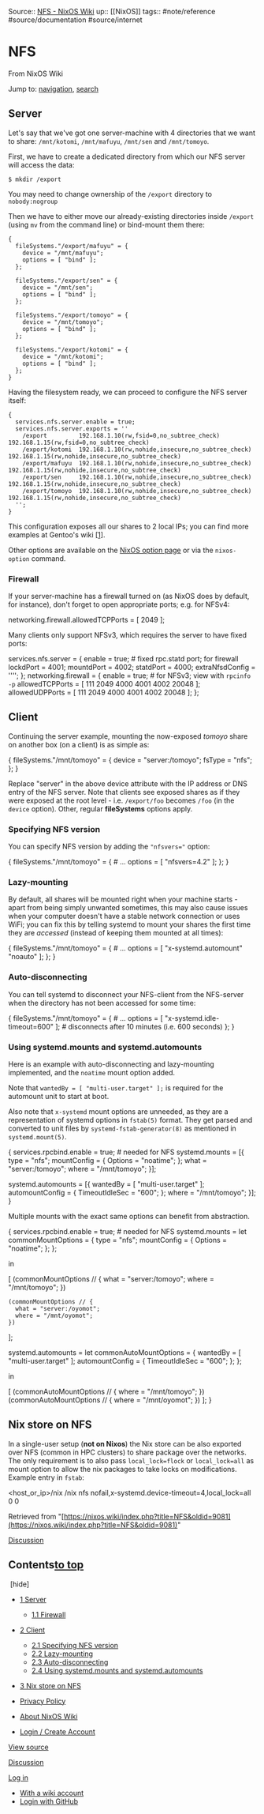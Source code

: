 Source:: [NFS - NixOS Wiki](https://nixos.wiki/wiki/NFS)
up:: [[NixOS]]
tags:: #note/reference #source/documentation #source/internet 

# NFS

From NixOS Wiki

Jump to: [navigation](#mw-navigation), [search](#p-search)

## Server

Let's say that we've got one server-machine with 4 directories that we want to share: `/mnt/kotomi`, `/mnt/mafuyu`, `/mnt/sen` and `/mnt/tomoyo`.

First, we have to create a dedicated directory from which our NFS server will access the data:


```
$ mkdir /export
```

You may need to change ownership of the `/export` directory to `nobody:nogroup`

Then we have to either move our already-existing directories inside `/export` (using `mv` from the command line) or bind-mount them there:

```
{
  fileSystems."/export/mafuyu" = {
    device = "/mnt/mafuyu";
    options = [ "bind" ];
  };

  fileSystems."/export/sen" = {
    device = "/mnt/sen";
    options = [ "bind" ];
  };

  fileSystems."/export/tomoyo" = {
    device = "/mnt/tomoyo";
    options = [ "bind" ];
  };

  fileSystems."/export/kotomi" = {
    device = "/mnt/kotomi";
    options = [ "bind" ];
  };
}
```

Having the filesystem ready, we can proceed to configure the NFS server itself:


```
{
  services.nfs.server.enable = true;
  services.nfs.server.exports = ''
    /export         192.168.1.10(rw,fsid=0,no_subtree_check) 192.168.1.15(rw,fsid=0,no_subtree_check)
    /export/kotomi  192.168.1.10(rw,nohide,insecure,no_subtree_check) 192.168.1.15(rw,nohide,insecure,no_subtree_check)
    /export/mafuyu  192.168.1.10(rw,nohide,insecure,no_subtree_check) 192.168.1.15(rw,nohide,insecure,no_subtree_check)
    /export/sen     192.168.1.10(rw,nohide,insecure,no_subtree_check) 192.168.1.15(rw,nohide,insecure,no_subtree_check)
    /export/tomoyo  192.168.1.10(rw,nohide,insecure,no_subtree_check) 192.168.1.15(rw,nohide,insecure,no_subtree_check)
  '';
}
```

This configuration exposes all our shares to 2 local IPs; you can find more examples at Gentoo's wiki [[1]](https://wiki.gentoo.org/wiki/NFSv4).

Other options are available on the [NixOS option page](https://search.nixos.org/options?query=nfs) or via the `nixos-option` command.

### Firewall

If your server-machine has a firewall turned on (as NixOS does by default, for instance), don't forget to open appropriate ports; e.g. for NFSv4:

networking.firewall.allowedTCPPorts = [ 2049 ];

Many clients only support NFSv3, which requires the server to have fixed ports:

  services.nfs.server = {
    enable = true;
    # fixed rpc.statd port; for firewall
    lockdPort = 4001;
    mountdPort = 4002;
    statdPort = 4000;
    extraNfsdConfig = '''';
  };
  networking.firewall = {
    enable = true;
      # for NFSv3; view with `rpcinfo -p`
    allowedTCPPorts = [ 111  2049 4000 4001 4002 20048 ];
    allowedUDPPorts = [ 111 2049 4000 4001  4002 20048 ];
  };

## Client

Continuing the server example, mounting the now-exposed _tomoyo_ share on another box (on a client) is as simple as:

{
  fileSystems."/mnt/tomoyo" = {
    device = "server:/tomoyo";
    fsType = "nfs";
  };
}

Replace "server" in the above device attribute with the IP address or DNS entry of the NFS server. Note that clients see exposed shares as if they were exposed at the root level - i.e. `/export/foo` becomes `/foo` (in the `device` option). Other, regular **fileSystems** options apply.

### Specifying NFS version

You can specify NFS version by adding the `"nfsvers="` option:

{
  fileSystems."/mnt/tomoyo" = {
    # ...
    options = [ "nfsvers=4.2" ];
  };
}

### Lazy-mounting

By default, all shares will be mounted right when your machine starts - apart from being simply unwanted sometimes, this may also cause issues when your computer doesn't have a stable network connection or uses WiFi; you can fix this by telling systemd to mount your shares the first time they are _accessed_ (instead of keeping them mounted at all times):

{
  fileSystems."/mnt/tomoyo" = {
    # ...
    options = [ "x-systemd.automount" "noauto" ];
  };
}

### Auto-disconnecting

You can tell systemd to disconnect your NFS-client from the NFS-server when the directory has not been accessed for some time:

{
  fileSystems."/mnt/tomoyo" = {
    # ...
    options = [ "x-systemd.idle-timeout=600" ]; # disconnects after 10 minutes (i.e. 600 seconds)
  };
}

### Using systemd.mounts and systemd.automounts

Here is an example with auto-disconnecting and lazy-mounting implemented, and the `noatime` mount option added.

Note that `wantedBy = [ "multi-user.target" ];` is required for the automount unit to start at boot.

Also note that `x-systemd` mount options are unneeded, as they are a representation of systemd options in `fstab(5)` format. They get parsed and converted to unit files by `systemd-fstab-generator(8)` as mentioned in `systemd.mount(5)`.

{
  services.rpcbind.enable = true; # needed for NFS
  systemd.mounts = [{
    type = "nfs";
    mountConfig = {
      Options = "noatime";
    };
    what = "server:/tomoyo";
    where = "/mnt/tomoyo";
  }];

  systemd.automounts = [{
    wantedBy = [ "multi-user.target" ];
    automountConfig = {
      TimeoutIdleSec = "600";
    };
    where = "/mnt/tomoyo";
  }];
}

Multiple mounts with the exact same options can benefit from abstraction.

{
  services.rpcbind.enable = true; # needed for NFS
  systemd.mounts = let commonMountOptions = {
    type = "nfs";
    mountConfig = {
      Options = "noatime";
    };
  };

  in

  [
    (commonMountOptions // {
      what = "server:/tomoyo";
      where = "/mnt/tomoyo";
    })

    (commonMountOptions // {
      what = "server:/oyomot";
      where = "/mnt/oyomot";
    })
  ];

  systemd.automounts = let commonAutoMountOptions = {
    wantedBy = [ "multi-user.target" ];
    automountConfig = {
      TimeoutIdleSec = "600";
    };
  };

  in

  [
    (commonAutoMountOptions // { where = "/mnt/tomoyo"; })
    (commonAutoMountOptions // { where = "/mnt/oyomot"; })
  ];
}

## Nix store on NFS

In a single-user setup (**not on Nixos**) the Nix store can be also exported over NFS (common in HPC clusters) to share package over the networks. The only requirement is to also pass `local_lock=flock` or `local_lock=all` as mount option to allow the nix packages to take locks on modifications. Example entry in `fstab`:

<host_or_ip>/nix /nix nfs nofail,x-systemd.device-timeout=4,local_lock=all 0 0

Retrieved from "[https://nixos.wiki/index.php?title=NFS&oldid=9081](https://nixos.wiki/index.php?title=NFS&oldid=9081)"

[Discussion](/index.php?title=Talk:NFS&action=edit&redlink=1 "Discussion about the content page [alt-shift-t]")

## Contents[to top](javascript:scrollTo(0,0);)

 [hide] 

- [1 Server](#Server)
    - [1.1 Firewall](#Firewall)
- [2 Client](#Client)
    - [2.1 Specifying NFS version](#Specifying_NFS_version)
    - [2.2 Lazy-mounting](#Lazy-mounting)
    - [2.3 Auto-disconnecting](#Auto-disconnecting)
    - [2.4 Using systemd.mounts and systemd.automounts](#Using_systemd.mounts_and_systemd.automounts)
- [3 Nix store on NFS](#Nix_store_on_NFS)

- [Privacy Policy](/wiki/NixOS_Wiki:Privacy_policy "NixOS Wiki:Privacy policy")
- [About NixOS Wiki](/wiki/NixOS_Wiki:About "NixOS Wiki:About")

- [Login / Create Account](/index.php?title=Special:UserLogin&returnto=NFS "You are encouraged to log in; however, it is not mandatory [alt-shift-o]")

[View source](/index.php?title=NFS&action=edit "This page is protected.
You can view its source [alt-shift-e]")

[Discussion](/index.php?title=Talk:NFS&action=edit&redlink=1 "Discussion about the content page [alt-shift-t]")

[Log in](#)

- [With a wiki account](/index.php?title=Special:UserLogin&returnto=NFS "You are encouraged to log in; however, it is not mandatory [alt-shift-o]")
- [Login with GitHub](/index.php?title=Special:OAuth2Client/redirect&returnto=NFS)